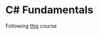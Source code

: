 # C# Fundamentals

Following [this](https://app.pluralsight.com/library/courses/csharp-fundamentals-dev/table-of-contents) course
